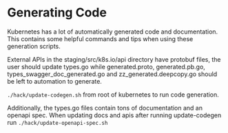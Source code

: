 # Generating Code

Kubernetes has a lot of automatically generated code and documentation. This contains some helpful commands and tips when using these generation scripts.


External APIs in the staging/src/k8s.io/api directory have protobuf files, the user should update types.go while generated.proto, generated.pb.go, types_swagger_doc_generated.go and zz_generated.deepcopy.go should be left to automation to generate.

`./hack/update-codegen.sh` from root of kubernetes to run code generation.

Additionally, the types.go files contain tons of documentation and an openapi spec. When updating docs and apis after running update-codegen run `./hack/update-openapi-spec.sh` 
